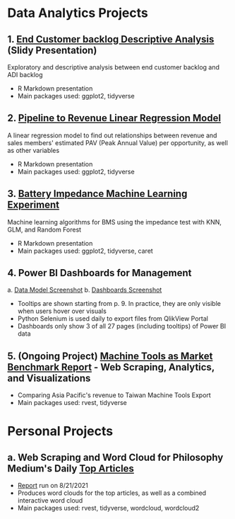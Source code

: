 # Data Analytics Projects

## 1. [End Customer backlog Descriptive Analysis](End_Customer_Backlog/R_Visualizations.pdf "ECBL PDF") (Slidy Presentation)
Exploratory and descriptive analysis between end customer backlog and ADI backlog
* R Markdown presentation
* Main packages used: ggplot2, tidyverse

## 2. [Pipeline to Revenue Linear Regression Model](Pipeline_Revenue_Regression/Reg_Report.pdf "Regression Report PDF")
A linear regression model to find out relationships between revenue and sales members' estimated PAV (Peak Annual Value) per opportunity, as well as other variables
* R Markdown presentation
* Main packages used: ggplot2, tidyverse

## 3. [Battery Impedance Machine Learning Experiment](ML/Battery_Models.pdf "ML PDF")
Machine learning algorithms for BMS using the impedance test with KNN, GLM, and Random Forest
* R Markdown presentation
* Main packages used: ggplot2, tidyverse, caret

## 4. Power BI Dashboards for Management
a.  [Data Model Screenshot](PowerBI_Management/Data_Model.png "DM Png")
b. [Dashboards Screenshot](https://github.com/b03701244/Portfolio/raw/main/PowerBI_Management/PowerBI_Management.pdf "PBI PDF")
* Tooltips are shown starting from p. 9. In practice, they are only visible when users hover over visuals
* Python Selenium is used daily to export files from QlikView Portal
* Dashboards only show 3 of all 27 pages (including tooltips) of Power BI data

## 5. (Ongoing Project) [Machine Tools as Market Benchmark Report](https://b03701244.github.io/Portfolio/Benchmark/Report.html) - Web Scraping, Analytics, and Visualizations
* Comparing Asia Pacific's revenue to Taiwan Machine Tools Export
* Main packages used: rvest, tidyverse

# Personal Projects
## a. Web Scraping and Word Cloud for Philosophy Medium's Daily [Top Articles](https://philomedium.com/content/today)
* [Report](https://b03701244.github.io/Portfolio/Philo_Scraping/Philo_Report.html) run on 8/21/2021
* Produces word clouds for the top articles, as well as a combined interactive word cloud
* Main packages used: rvest, tidyverse, wordcloud, wordcloud2
